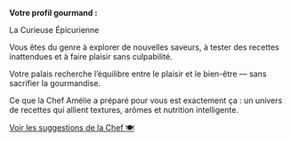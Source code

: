 **Votre profil gourmand :**

La Curieuse Épicurienne

Vous êtes du genre à explorer de nouvelles saveurs, à tester des recettes inattendues et à faire plaisir sans culpabilité.

Votre palais recherche l’équilibre entre le plaisir et le bien-être — sans sacrifier la gourmandise.

Ce que la Chef Amélie a préparé pour vous est exactement ça : un univers de recettes qui allient textures, arômes et nutrition intelligente.


[Voir les suggestions de la Chef 🍽️](https://chefameliedupont.xquiz.io/1m4t2k6q?utm_source=&utm_campaign=&utm_medium=&utm_content=&utm_term=&xcod=organichQwK21wXxRhQwK21wXxRhQwK21wXxRhQwK21wXxR&sck=organichQwK21wXxRhQwK21wXxRhQwK21wXxRhQwK21wXxR)